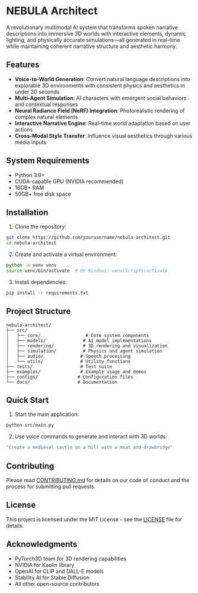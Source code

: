 # NEBULA Architect

A revolutionary multimodal AI system that transforms spoken narrative descriptions into immersive 3D worlds with interactive elements, dynamic lighting, and physically accurate simulations—all generated in real-time while maintaining coherent narrative structure and aesthetic harmony.

## Features

- **Voice-to-World Generation**: Convert natural language descriptions into explorable 3D environments with consistent physics and aesthetics in under 30 seconds
- **Multi-Agent Simulation**: AI characters with emergent social behaviors and contextual responses
- **Neural Radiance Field (NeRF) Integration**: Photorealistic rendering of complex natural elements
- **Interactive Narrative Engine**: Real-time world adaptation based on user actions
- **Cross-Modal Style Transfer**: Influence visual aesthetics through various media inputs

## System Requirements

- Python 3.9+
- CUDA-capable GPU (NVIDIA recommended)
- 16GB+ RAM
- 50GB+ free disk space

## Installation

1. Clone the repository:
```bash
git clone https://github.com/yourusername/nebula-architect.git
cd nebula-architect
```

2. Create and activate a virtual environment:
```bash
python -m venv venv
source venv/bin/activate  # On Windows: venv\Scripts\activate
```

3. Install dependencies:
```bash
pip install -r requirements.txt
```

## Project Structure

```
nebula-architect/
├── src/
│   ├── core/                 # Core system components
│   ├── models/              # AI model implementations
│   ├── rendering/           # 3D rendering and visualization
│   ├── simulation/          # Physics and agent simulation
│   ├── audio/              # Speech processing
│   └── utils/              # Utility functions
├── tests/                  # Test suite
├── examples/               # Example usage and demos
├── configs/               # Configuration files
└── docs/                  # Documentation
```

## Quick Start

1. Start the main application:
```bash
python src/main.py
```

2. Use voice commands to generate and interact with 3D worlds:
```bash
"Create a medieval castle on a hill with a moat and drawbridge"
```

## Contributing

Please read [CONTRIBUTING.md](CONTRIBUTING.md) for details on our code of conduct and the process for submitting pull requests.

## License

This project is licensed under the MIT License - see the [LICENSE](LICENSE) file for details.

## Acknowledgments

- PyTorch3D team for 3D rendering capabilities
- NVIDIA for Kaolin library
- OpenAI for CLIP and DALL-E models
- Stability AI for Stable Diffusion
- All other open-source contributors 